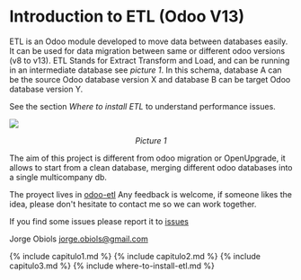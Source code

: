 # Introduction to ETL (Odoo V13)

ETL is an Odoo module developed to move data between databases easily. 
It can be used for data migration between same or different odoo versions 
(v8 to v13). 
ETL Stands for Extract Transform and Load, and can be running in an 
intermediate database see *picture 1*. In this schema, database A can be the 
source Odoo database version X and database B can be target Odoo database version Y.

See the section *Where to install ETL* to understand performance issues.

![](/assets/img/etl-dbs.png)
*<center>Picture 1</center>*

The aim of this project is different from odoo migration or OpenUpgrade, it 
allows to start from a clean database, merging  different odoo databases into 
a single multicompany db.

The proyect lives in [odoo-etl](https://github.com/jobiols/odoo-etl) Any feedback 
is welcome, if someone likes the idea, please don't hesitate to contact me so 
we can work together. 

If you find some issues please report it to [issues](https://github.com/jobiols/odoo-etl/issues)

Jorge Obiols <jorge.obiols@gmail.com>

{% include capitulo1.md %}
{% include capitulo2.md %}
{% include capitulo3.md %}
{% include where-to-install-etl.md %}



